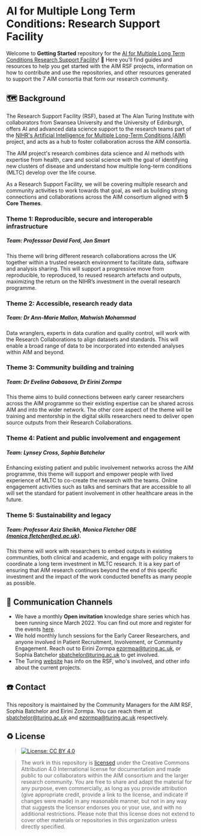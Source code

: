 # AI for Multiple Long Term Conditions: Research Support Facility

Welcome to **Getting Started** repository for the [AI for Multiple Long Term Conditions Research Support Facility](https://www.turing.ac.uk/research/research-projects/ai-multiple-long-term-conditions-research-support-facility)! 🎉 Here you'll find guides and resources to help you get started with the AIM RSF projects, information on how to contribute and use the repositories, and other resources generated to support the 7 AIM consortia that form our research community. 


## 🗺️ Background

The Research Support Facility (RSF), based at The Alan Turing Institute with collaborators from Swansea University and the University of Edinburgh, offers AI and advanced data science support to the research teams part of the [NIHR's Artificial Intelligence for Multiple Long-Term Conditions (AIM)](https://www.nihr.ac.uk/blog/artificial-intelligence-to-understand-clusters-of-multiple-long-term-conditions-an-nihr-priority/25171) project, and acts as a hub to foster collaboration across the AIM consortia. 

The AIM project's research combines data science and AI methods with expertise from health, care and social science with the goal of identifying new clusters of disease and understand how multiple long-term conditions (MLTC) develop over the life course. 

As a Research Support Facility, we will be covering multiple research and community activities to work towards that goal, as well as building strong connections and collaborations across the AIM consortium aligned with **5 Core Themes**.

### Theme 1: Reproducible, secure and interoperable infrastructure
##### Team: Professsor David Ford, Jon Smart 
This theme will bring different research collaborations across the UK together within a trusted research environment to facilitate data, software and analysis sharing. This will support a progressive move from reproducible, to reproduced, to reused research artefacts and outputs, maximizing the return on the NIHR’s investment in the overall research programme.

### Theme 2: Accessible, research ready data
##### Team: Dr Ann-Marie Mallon, Mahwish Mohammad
Data wranglers, experts in data curation and quality control, will work with the Research Collaborations to align datasets and standards. This will enable a broad range of data to be incorporated into extended analyses within AIM and beyond.

### Theme 3: Community building and training
##### Team: Dr Evelina Gabasova, Dr Eirini Zormpa 
This theme aims to build connections between early career researchers across the AIM programme so their existing expertise can be shared across AIM and into the wider network. The other core aspect of the theme will be training and mentorship in the digital skills researchers need to deliver open source outputs from their Research Collaborations.

### Theme 4: Patient and public involvement and engagement
##### Team: Lynsey Cross, Sophia Batchelor
Enhancing existing patient and public involvement networks across the AIM programme, this theme will support and empower people with lived experience of MLTC to co-create the research with the teams. Online engagement activities such as talks and seminars that are accessible to all will set the standard for patient involvement in other healthcare areas in the future.

### Theme 5: Sustainability and legacy
##### Team: Professor Aziz Sheikh, Monica Fletcher OBE ([monica.fletcher@ed.ac.uk](mailto:monica.fletcher@ed.ac.uk)).
This theme will work with researchers to embed outputs in existing communities, both clinical and academic, and engage with policy makers to coordinate a long term investment in MLTC research. It is a key part of ensuring that AIM research continues beyond the end of this specific investment and the impact of the work conducted benefits as many people as possible. 


## 📣 Communication Channels

* We have a monthly **Open invitation** knowledge share series which has been running since March 2022. You can find out more and register for the events [here](https://www.turing.ac.uk/events/rsf-monthly-seminars).
* We hold monthly lunch sessions for the Early Career Researchers, and anyone involved in Patient Recruitment, Involvement, or Community Engagement. Reach out to Eirini Zormpa ezormpa@turing.ac.uk, or Sophia Batchelor sbatchelor@turing.ac.uk to get involved. 
* The Turing [website](https://www.turing.ac.uk/research/research-projects/ai-multiple-long-term-conditions-research-support-facility) has info on the RSF, who's involved, and other info about the current projects.


## ☎️ Contact

This repository is maintained by the Community Managers for the AIM RSF, Sophia Batchelor and Eirini Zormpa. You can reach them at sbatchelor@turing.ac.uk and ezormpa@turing.ac.uk respectively.

## ♻️ License
> [![License: CC BY 4.0](https://img.shields.io/badge/License-CC_BY_4.0-lightgrey.svg)](https://creativecommons.org/licenses/by/4.0/)

> The work in this repository is [licensed](https://github.com/aim-rsf/Getting-Started/blob/main/LICENSE.md) under the Creative Commons Attribution 4.0 International license for documentation and made public to our collaborators within the AIM consortium and the larger research community. You are free to share and adapt the material for any purpose, even commercially, as long as you provide attribution (give appropriate credit, provide a link to the license, and indicate if changes were made) in any reasonable manner, but not in any way that suggests the licensor endorses you or your use, and with no additional restrictions. Please note that this license does not extend to cover other materials or repositories in this organization unless directly specified. 
